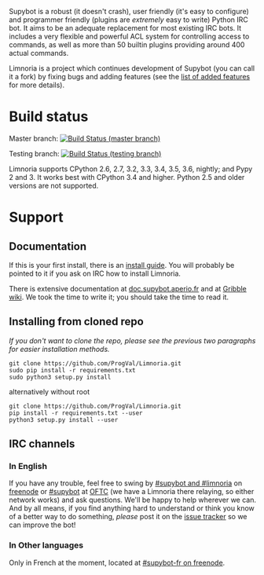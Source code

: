 Supybot is a robust (it doesn't crash), user friendly (it's easy to
configure) and programmer friendly (plugins are *extremely* easy to
write) Python IRC bot.  It aims to be an adequate replacement for most
existing IRC bots.  It includes a very flexible and powerful ACL system
for controlling access to commands, as well as more than 50 builtin plugins
providing around 400 actual commands.

Limnoria is a project which continues development of Supybot (you can
call it a fork) by fixing bugs and adding features (see the
[list of added features](https://github.com/ProgVal/Limnoria/wiki/LGC) for
more details).

# Build status

Master branch: [![Build Status (master branch)](https://travis-ci.org/ProgVal/Limnoria.png?branch=master)](https://travis-ci.org/ProgVal/Limnoria)

Testing branch: [![Build Status (testing branch)](https://travis-ci.org/ProgVal/Limnoria.png?branch=testing)](https://travis-ci.org/ProgVal/Limnoria)

Limnoria supports CPython 2.6, 2.7, 3.2, 3.3, 3.4, 3.5, 3.6, nightly;
and Pypy 2 and 3. It works best with CPython 3.4 and higher.
Python 2.5 and older versions are not supported.

# Support

## Documentation

If this is your first install, there is an [install guide](http://doc.supybot.aperio.fr/en/latest/use/install.html).
You will probably be pointed to it if you ask on IRC how to install
Limnoria.

There is extensive documentation at [doc.supybot.aperio.fr] and at
[Gribble wiki]. We took the time to write it; you should take the time to
read it.

## Installing from cloned repo

*If you don't want to clone the repo, please see the previous two
paragraphs for easier installation methods.*

```
git clone https://github.com/ProgVal/Limnoria.git
sudo pip install -r requirements.txt
sudo python3 setup.py install
```

alternatively without root

```
git clone https://github.com/ProgVal/Limnoria.git
pip install -r requirements.txt --user
python3 setup.py install --user
```

[doc.supybot.aperio.fr]:http://doc.supybot.aperio.fr/
[Gribble wiki]:https://sourceforge.net/p/gribble/wiki/Main_Page/

## IRC channels

### In English

If you have any trouble, feel free to swing by [#supybot and #limnoria](ircs://chat.freenode.net:6697/#supybot,#limnoria) on
[freenode](https://freenode.net/) or [#supybot](ircs://irc.oftc.net:6697/#supybot) at [OFTC](http://oftc.net/) (we have a Limnoria there relaying,
so either network works) and ask questions.  We'll be happy to help
wherever we can.  And by all means, if you find anything hard to
understand or think you know of a better way to do something,
*please* post it on the [issue tracker] so we can improve the bot!

[issue tracker]:https://github.com/ProgVal/Limnoria/issues

### In Other languages

Only in French at the moment, located at [#supybot-fr on freenode](ircs://chat.freenode.net:6697/#supybot-fr).

